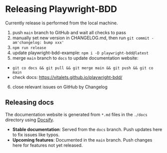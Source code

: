 # Releasing Playwright-BDD

Currently release is performed from the local machine.

1. push `main` branch to GitHub and wait all checks to pass
2. manually set new version in CHANGELOG.md, then run `git commit -am'changelog: bump xxx'`
3. `npm run release`
4. update playwright-bdd-example: `npm i -D playwright-bdd@latest`
5. merge `main` branch to `docs` to update documentation website:
  - `git co docs && git pull && git merge main && git push && git co main`
  - check docs: https://vitalets.github.io/playwright-bdd/
6. close relevant issues on GitHub by Changelog

## Releasing docs

The documentation website is generated from `*.md` files in the `./docs` directory using [Docsify](https://docsify.js.org/#/). 

- **Stable documentation**: Served from the `docs` branch. Push updates here to fix issues like typos.  
- **Upcoming features**: Documented in the `main` branch. Push changes here for features not yet released.